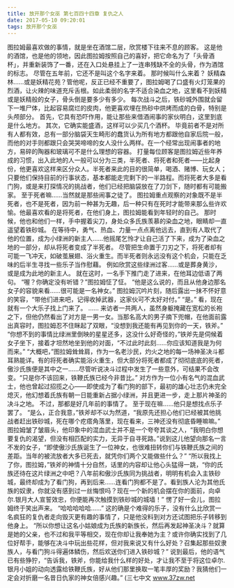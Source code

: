 ```yaml
---
title: 放开那个女巫 第七百四十四章 复仇之人
date: 2017-05-10 09:20:01
tags: 放开那个女巫
---
```


图拉姆最喜欢做的事情，就是坐在酒馆二层，欣赏楼下往来不息的顾客。
这是他的酒馆，也是他的领地，因此图拉姆按照自己的喜好，把它命名为了「头骨酒杯」，并重新装饰了一番，还在入口处悬挂上了一连串残缺不全的头骨，作为酒馆的标志。
尽管在五年前，它还不是叫这个名字来着。
那时候叫什么来着？
妖精森林……或是妖精花苑？管他呢，反正已经不重要了，图拉姆喝了口盛有火灯笼果的烈酒，让火辣的味道充斥舌根。如此柔弱的名字不适合染血之地，这里看不到妖精或是妖精般的女子，骨头倒是要多少有多少。
每次战斗之后，铁砂城外围就会留下一堆尸体，比起容易腐烂的皮肉，他更喜欢埋在热砂中烘烤而成的白骨，特别是头颅部分。
首先，它具有恐吓作用，能让那些来借酒闹事的家伙明白，这里到底是什么地方。
其次，它确实能盛酒，这样可以少买几个酒杯。
毕竟前者不是对所有人都有效，总有一部分脑袋天生畸形的蠢货认为所有地方都跟他自家后院一般，而他的对手则都跟只会哭哭啼啼的女人没什么两样。在一个经常出现闹事者的地方，易碎的陶器和玻璃可不是什么理想的容器。
打量每位顾客是图拉姆近些年养成的习惯，出入此地的人一般可以分为三类，半死者、将死者和死者——比起身份，他更喜欢这样来区分众人。半死者来此的目的很简单，喝酒、赌博、玩女人；只要他们保持目前的行事状态，基本都能走完剩下的一半路程。而将死者大多是看门狗，或是来打探情况的挑战者，他们已经把脑袋放在了刀剑下，随时都有可能搬家。
至于死者嘛……当然就是那些闹事之徒了。
图拉姆重点观察的对象既不是半死者，也不是死者，因为前一种甚为无趣，后一种只有在死时才能带来那么些许欢愉。他最喜欢看的是将死者，在他们身上，图拉姆能看到年轻时的自己。
那时候，他也和他们一样，手中握着尖刀，身处众多氏族羡慕的染血之地，眼睛却一直遥望着铁砂城。
在等待中，勇气、热血、力量一点点离他远去，直到有人取代了他的位置，成为小绿洲的新主人……他摇尾乞怜才让自己活了下来，成为了染血之地的一部分，却从将死者变成了半死者。
尽管把生命置于刀刃之下，将死者却有可能一飞冲天，如破茧展翅、浴火重生。而半死者则永远没有这个机会，只能在乏味的后半生寻找一些乐子当作慰藉。
例如欣赏这些绿洲过客……或是葬身黄沙，或是成为此地的新主人。
就在这时，一名手下推门走了进来，在他耳边低语了两句。
“喔？你确定没有听错？”图拉姆怔了怔。
“他是这么说的，而且从他身边那名女子的容貌来看……很可能是一名神女。”
图拉姆沉吟片刻，随后露出一抹不怀好意的笑容，“带他们进来吧，记得收掉武器，这家伙可不太好对付。”
“是。”
看，现在就有一个大乐子找上门来了。
……
来访者一共两人，虽然身躯掩藏在宽松的长袍之下，但他仍然看出了对方是一男一女。当那名高大的男子摘下兜帽，在他面前露出真容时，图拉姆忍不住眯起了双眼，“没想到我还能有再见到你的一天，铁斧。”
“你想不到的事情比绿洲里倒映的星星还多，这没什么好奇怪的，”铁斧先是伺候着女子坐下，接着才坦然地坐到他的对面，“不过此时此刻……你应该知道我是为何而来。”
“大概吧，”图拉姆耸耸肩，作为一名老沙民，灼火之地的每一场神圣决斗都耳熟能详。有的将死者确实能浴火重生，但大部分将死者都成了彻彻底底的死者，傲沙氏族便是其中之一……尽管听说决斗过程中发生了一些意外，可结果不会改变。“只是你不该回来，铁鞭氏族已经今非昔比。”
对方作为一位小有名气的混血武士，他也曾起过招揽之心——即使成为了看门狗的部下，最初的雄心壮志仍未完全熄灭，他幻想着氏族有朝一日能重新占据小绿洲，并且更进一步，走上那片神圣的决斗之地。
不过，那都是好几年前的事情了。
至于现在嘛……他只是想找点乐子罢了。
“是么，正合我意，”铁斧却不以为然道，“我原先还担心他们已经被其他挑战者赶出铁砂城，死在哪个疙瘩角落里，现在看来，三神还没有彻底昏睡嘛嘛。”
图拉姆皱了皱眉头，他印象中的混血武士并不是一个夸夸其谈之人，“我明白你想要复仇的渴望，但没有相匹配的实力，无异于自寻死路。”说到这儿他望向那名一言不发的女子，“即使傲沙氏族诞生了一位神女，也很难扭转你们与铁鞭氏族之间的差距。当年的被流放者大多已死去，就凭你们两个又能做些什么？”
“所以我找上了你，图拉姆，”铁斧的神情十分自然，话里的内容却让他心头猛得一跳，“你的氏族还待在这片绿洲之中吧？八年前和傲沙氏族同为挑战者，明明有机会入主铁砂城，最终却成为了看门狗，再到后来……连看门狗都不是了。看到族人沦为其他氏族的奴隶，你就没有感到过一丝悔恨吗？现在一个新的机会摆在你的面前，向卓尔.银月大人宣誓效忠，你便能再次触摸到铁砂城的城墙！”
愣了好一会儿，图拉姆终于笑出声来。
“哈哈哈哈哈……”
这的确是个难得的乐子，没有什么比欣赏一名疯狂的复仇者走向毁灭更有趣的事情了，只是他没料到对方还试图把乐子转移到他身上。
“所以你想让这名小姑娘成为氏族的新族长，然后再发起神圣决斗？就算是她的父亲，也不过和我平等相交，现在你却让我奉她为主？或许你确实找到了几位好帮手，能够在决斗中玩出些花样，但对我来说又有什么好处？召集起那些奴隶族人，与看门狗斗得遍体鳞伤，然后欢送你们进入铁砂城？”
说到最后，他的语气已有些狰狞，“告诉我，铁斧，你能给我什么样的好处，才让我不至于将这位卓尔.银月小姐的动向透露给铁鞭氏族，好从他们那里换取一笔丰厚的奖励？我猜他们一定会对折磨一名昔日仇家的神女倍感兴趣。”
(三七中文 www.37zw.net